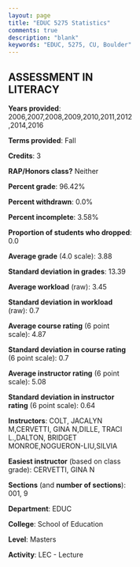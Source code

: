 ```yaml
---
layout: page
title: "EDUC 5275 Statistics"
comments: true
description: "blank"
keywords: "EDUC, 5275, CU, Boulder"
--- 
```

<head>
<script src="https://ajax.googleapis.com/ajax/libs/jquery/2.1.3/jquery.min.js"></script>
<script src="https://dl.dropboxusercontent.com/s/pc42nxpaw1ea4o9/highcharts.js?dl=0"></script>
<!-- <script src="../assets/js/highcharts.js"></script> -->
<style type="text/css">@font-face {
	font-family: "Bebas Neue";
	src: url(https://www.filehosting.org/file/details/544349/BebasNeue%20Regular.otf) format("opentype");
	}
	h1.Bebas { 
		font-family: "Bebas Neue", Verdana, Tahoma;
	}
</style>
</head>
<body>
	<div id="container" style="float: right; width: 45%; height: 88%; margin-left: 2.5%; margin-right: 2.5%;"></div>
	<script language="JavaScript">
		$(document).ready(function() {
		var chart = {type: 'column'};
		var title = {text: 'Grade Distribution'};
		var xAxis = {categories: ['A','B','C','D','F'],crosshair: true};
		var yAxis = {min: 0,title: {text: 'Percentage'}};
		var tooltip = {headerFormat: '<center><b><span style="font-size:20px">{point.key}</span></b></center>',
		               pointFormat: '<td style="padding:0"><b>{point.y:.1f}%</b></td>',
		               footerFormat: '</table>',shared: true,useHTML: true};
		var plotOptions = {column: {pointPadding: 0.0,borderWidth: 0}};  
		var credits = {enabled: false};var series= [{name: 'Percent',data: [89.05,10.22,0.73,0.0,0.0,]}];
		var json = {};
		json.chart = chart;
		json.title = title;
		json.tooltip = tooltip;
		json.xAxis = xAxis;
		json.yAxis = yAxis;  
		json.series = series;
		json.plotOptions = plotOptions;  
		json.credits = credits;
		$('#container').highcharts(json);
	});
	</script>
</body>
			   
## ASSESSMENT IN LITERACY

**Years provided**: 2006,2007,2008,2009,2010,2011,2012,2014,2016

**Terms provided**: Fall

**Credits**: 3

**RAP/Honors class?** Neither

**Percent grade**: 96.42%

**Percent withdrawn**: 0.0%

**Percent incomplete**: 3.58%

**Proportion of students who dropped**: 0.0

**Average grade** (4.0 scale): 3.88

**Standard deviation in grades**: 13.39

**Average workload** (raw): 3.45

**Standard deviation in workload** (raw): 0.7

**Average course rating** (6 point scale): 4.87

**Standard deviation in course rating** (6 point scale): 0.7

**Average instructor rating** (6 point scale): 5.08

**Standard deviation in instructor rating** (6 point scale): 0.64

**Instructors**: COLT, JACALYN M,CERVETTI, GINA N,DILLE, TRACI L.,DALTON, BRIDGET MONROE,NOGUERON-LIU,SILVIA

**Easiest instructor** (based on class grade): CERVETTI, GINA N

**Sections** (and **number of sections**): 001, 9

**Department**: EDUC

**College**: School of Education

**Level**: Masters

**Activity**: LEC - Lecture